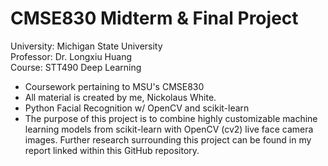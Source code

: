 # CMSE830 Midterm & Final Project

University: Michigan State University <br>
Professor: Dr. Longxiu Huang <br>
Course: STT490 Deep Learning

* Coursework pertaining to MSU's CMSE830
* All material is created by me, Nickolaus White.
* Python Facial Recognition w/ OpenCV and scikit-learn
* The purpose of this project is to combine highly customizable machine learning models from scikit-learn with OpenCV (cv2) live face camera images. Further research surrounding this project can be found in my report linked within this GitHub repository.
